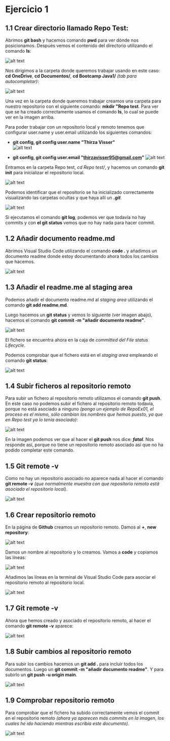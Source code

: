# Ejercicio 1  
## 1.1 Crear directorio llamado Repo Test:  
Abrimos **git bash** y hacemos comando **pwd** para ver dónde nos posicionamos. Después vemos el contenido del directorio utilizando el comando **ls**:   
  
![alt text](<imagenes repo test 1/Image 1.png>)
  
Nos dirigimos a la carpeta donde queremos trabajar usando en este caso: **cd OneDrive**, **cd Documentos/**, **cd Bootcamp Java1/** *(tab para autocompletar)*:  

![alt text](<imagenes repo test 1/Image 2.png>)  

Una vez en la carpeta donde queremos trabajar creamos una carpeta para nuestro repositorio con el siguiente comando: **mkdir "Repo test**. Para ver que se ha creado correctamente usamos el comando **ls**, lo cual se puede ver en la imagen arriba.  
  
Para poder trabajar con un repositorio local y remoto tenemos que configurar user.name y user.email utilizando los siguientes comandos:  
- **git config, git config user.name "Thirza Visser"**   
  ![alt text](<imagenes repo test 1/Image 3.png>)

- **git config, git config user.email "thirzavisser95@gmail.com"** 
  ![alt text](<imagenes repo test 1/Image 4.png>)
  
Entramos en la carpeta Repo test, *cd Repo test/*, y hacemos un comando **git init** para inicializar el repositorio local.
  
![alt text](<imagenes repo test 1/Image 5.png>)

Podemos identificar que el repositorio se ha inicializado correctamente visualizando las carpetas ocultas y que haya allí un ***.git***.  
  
![alt text](<imagenes repo test 1/Image 6.png>)

Si ejecutamos el comando **git log**, podemos ver que todavía no hay commits y con **el git status** vemos que no hay nada para hacer commit.

## 1.2 Añadir documento readme.md  

Abrimos Visual Studio Code utilizando el comando **code .** y añadimos un documento readme donde estoy documentando ahora todos los cambios que hacemos.  
  
![alt text](<imagenes repo test 1/Image 7.png>)

## 1.3 Añadir el readme.me al staging area  

Podemos añadir el documento readme.md al *staging area* utilizando el comando **git add readme.md**.  

Luego hacemos un **git status** y vemos lo siguiente (ver imagen abajo), hacemos el comando **git commit -m "añadir documento readme"**.  

![alt text](<imagenes repo test 1/Image 8.png>)

El fichero se encuentra ahora en la caja de *committed del File status Lifecycle*.  
  
Podemos comprobar que el fichero está en el *staging area* empleando el comando **git status**:  
  
![alt text](<imagenes repo test 1/Image 8a.png>)
  
## 1.4 Subir ficheros al repositorio remoto  

Para subir un fichero al repositorio remoto utilizamos el comando **git push**. En este caso no podemos subir el fichero al repositorio remoto todavía, porque no está asociado a ninguno *(pongo un ejemplo de RepoEx01, el proceso es el mismo, sólo cambian los nombres que hemos puesto, ya que en Repo test ya lo tenía asociado)*:  
  
![alt text](<imagenes repo test 1/Image 9b.png>) 
  
En la imagen podemos ver que al hacer el **git push** nos dice: ***fatal***. Nos responde así, porque no tiene un repositorio remoto asociado así que no ha podido completar este comando.  

## 1.5 Git remote -v  

Como no hay un repositorio asociado no aparece nada al hacer el comando **git remote -v** *(que normalmente muestra con que repositorio remoto está asociado el repositorio local)*.  
  
![alt text](<imagenes repo test 1/Image 10.png>)

## 1.6 Crear repositorio remoto  

En la página de **Github** creamos un repositorio remoto. Damos al **+**, **new repository**:   
  
![alt text](<imagenes repo test 1/Image 11.png>)  
  
Damos un nombre al repositorio y lo creamos. Vamos a **code** y copiamos las líneas:

![alt text](<imagenes repo test 1/Image 12.png>)  

Añadimos las líneas en la terminal de Visual Studio Code para asociar el repositorio remoto al repositorio local.  
  
![alt text](<imagenes repo test 1/Image 13.png>)

## 1.7 Git remote -v  

Ahora que hemos creado y asociado el repositorio remoto, al hacer el comando **git remote -v** aparece: 

![alt text](<imagenes repo test 1/Image 14.png>)

## 1.8 Subir cambios al repositorio remoto  

Para subir los cambios hacemos un **git add .** para incluir todos los documentos. Luego un **git commit -m "añadir documento readme"**. Y para subirlo un **git push -u origin main**.  
  
![alt text](<imagenes repo test 1/Image 15.png>)

## 1.9 Comprobar repositorio remoto  

Para comprobar que el fichero ha subido correctamente vemos el commit en el repositorio remoto *(ahora ya aparecen más commits en la imagen, los cuales he ido haciendo mientras escribía este documento)*.  
  
![alt text](<imagenes repo test 1/Image 16.png>)